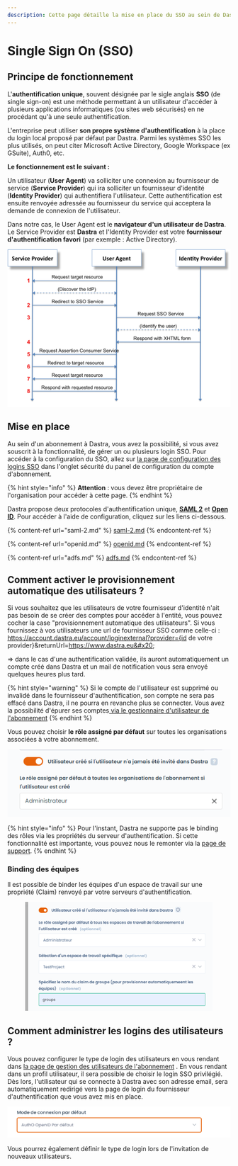 ```yaml
---
description: Cette page détaille la mise en place du SSO au sein de Dastra
---
```


# Single Sign On (SSO)

## Principe de fonctionnement

L'**authentification unique**, souvent désignée par le sigle anglais **SSO** (de single sign-on) est une méthode permettant à un utilisateur d'accéder à plusieurs applications informatiques (ou sites web sécurisés) en ne procédant qu'à une seule authentification.

L'entreprise peut utiliser **son propre système d'authentification** à la place du login local proposé par défaut par Dastra. Parmi les systèmes SSO les plus utilisés, on peut citer Microsoft Active Directory, Google Workspace (ex GSuite), Auth0, etc.

**Le fonctionnement est le suivant :**&#x20;

Un utilisateur (**User Agent**) va solliciter une connexion au fournisseur de service (**Service Provider**) qui ira solliciter un fournisseur d'identité (**Identity Provider**) qui authentifiera l'utilisateur. Cette authentification est ensuite renvoyée adressée au fournisseur du service qui acceptera la demande de connexion de l'utilisateur.&#x20;

Dans notre cas, le User Agent est le **navigateur d'un utilisateur de Dastra**. Le Service Provider est **Dastra** et l'Identity Provider est votre **fournisseur d'authentification favori** (par exemple : Active Directory).  &#x20;



![Principe de fonctionnement du SSO en utilisant le protocole SAML 2](<../../../.gitbook/assets/image (115).png>)

## Mise en place

Au sein d'un abonnement à Dastra, vous avez la possibilité, si vous avez souscrit à la fonctionnalité, de gérer un ou plusieurs login SSO. Pour accéder à la configuration du SSO, allez sur [la page de configuration des logins SSO](https://app.dastra.eu/general-settings/sso) dans l'onglet sécurité du panel de configuration du compte d'abonnement.

{% hint style="info" %}
**Attention** : vous devez être propriétaire de l'organisation pour accéder à cette page.
{% endhint %}

Dastra propose deux protocoles d'authentification unique, [**SAML 2**](saml-2.md) et [**Open ID**](openid.md). Pour accéder à l'aide de configuration, cliquez sur les liens ci-dessous.&#x20;

{% content-ref url="saml-2.md" %}
[saml-2.md](saml-2.md)
{% endcontent-ref %}

{% content-ref url="openid.md" %}
[openid.md](openid.md)
{% endcontent-ref %}

{% content-ref url="adfs.md" %}
[adfs.md](adfs.md)
{% endcontent-ref %}

## Comment activer le provisionnement automatique des utilisateurs ?

Si vous souhaitez que les utilisateurs de votre fournisseur d'identité n'ait pas besoin de se créer des comptes pour accéder à l'entité, vous pouvez cocher la case "provisionnement automatique des utilisateurs". Si vous fournissez à vos utilisateurs une url de fournisseur SSO comme celle-ci : https://account.dastra.eu/account/loginexternal?provider={id de votre provider}\&returnUrl=https://www.dastra.eu&#x20;

\=> dans le cas d'une authentification validée, ils auront automatiquement un compte créé dans Dastra et un mail de notification vous sera envoyé quelques heures plus tard.

{% hint style="warning" %}
Si le compte de l'utilisateur est supprimé ou invalidé dans le fournisseur d'authentification, son compte ne sera pas effacé dans Dastra, il ne pourra en revanche plus se connecter. Vous avez la possibilité d'épurer ses comptes[ via le gestionnaire d'utilisateur de l'abonnement](https://app.dastra.eu/general-settings/users)
{% endhint %}

Vous pouvez choisir **le rôle assigné par défaut** sur toutes les organisations associées à votre abonnement.

![](<../../../.gitbook/assets/image (124).png>)

{% hint style="info" %}
Pour l'instant, Dastra ne supporte pas le binding des rôles via les propriétés du serveur d'authentification. Si cette fonctionnalité est importante, vous pouvez nous le remonter via la [page de support](https://app.dastra.eu/general-settings/support).
{% endhint %}



### Binding des équipes

Il est possible de binder les équipes d'un espace de travail sur une propriété (Claim) renvoyé par votre serveurs d'authentification.

<figure><img src="../../../.gitbook/assets/image (1) (1) (2) (1) (1).png" alt=""><figcaption></figcaption></figure>



## Comment administrer les logins des utilisateurs ?

Vous pouvez configurer le type de login des utilisateurs en vous rendant dans [la page de gestion des utilisateurs de l'abonnement](https://app.dastra.eu/general-settings/users) . En vous rendant dans un profil utilisateur, il sera possible de choisir le login SSO privilégié. Dès lors, l'utilisateur qui se connecte à Dastra avec son adresse email, sera automatiquement redirigé vers la page de login du fournisseur d'authentification que vous avez mis en place.

![](<../../../.gitbook/assets/image (118).png>)

Vous pourrez également définir le type de login lors de l'invitation de nouveaux utilisateurs.
